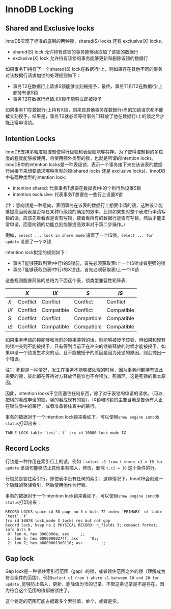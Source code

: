 # InnoDB Locking

## Shared and Exclusive locks

InnoDB实现了标准的底层的两种锁，shared(S) locks 还有 exclusive(X) locks。
* shared(S) lock 允许持有该锁的事务能够读取加了该锁的数据行
* exclusive(X) lock 允许持有该锁的事务能够更新和删除该锁的数据行

如果事务T1持有了一个shared(S) lock在数据行r上，则如果存在其他不同的事务对该数据行请求加锁的处理规则如下：

* 事务T2在数据行上请求S锁能够立刻被授予，最终，事务T1和T2在数据行r上都持有该S锁
* 事务T2在数据行尚请求X锁不能够立即被授予

如果事务T1在数据行r上持有X锁，则来自其他事务在数据行r尚的加锁请求都不能被立刻授予，结果是，事务T2就必须等待事务T1释放了他在数据行r上的锁之后才能正常申请锁。

## Intention Locks

InnoDB支持多粒度锁控制使得行级锁和表级锁能够共存。为了使得控制锁的多粒度的程度能够被使用，将使用额外类型的锁，也就是所谓的intention locks, InnoDB中的intention locks是一种表级锁，表示一个事务接下来在该该表的数据行尚接下来想要请求哪种类型的锁(shared locks 还是 exclusive locks)，InnoDB中有两种类型的intention lock:

* intention shared: 代表事务T想要在数据表t中的个别行尚设置S锁
* intention exclusive: 代表事务T想要在一些行上设置X锁

(注：意向锁是一种意向，表明事务在该表的数据行上想要申请的锁，这种设计能够提高当前表是否存在某种行级锁的确定的效率，比如如果想对整个表进行申请写锁的话，应该先看看表是否有写锁，接着看所有的数据行是否有写锁，然后才能正常申请，而意向锁的功能立刻能够提高效率对于第二步操作。)

例如，`select ... lock in share mode` 设置了一个IS锁，`select ... for update` 设置了一个IX锁

intention lock拟定的规则如下：

* 事务T能够获取到表t中行r的S锁前，首先必须获取表t上一个IS锁或者更强的锁
* 事务T能够获取到表t中行r的X锁钱，首先必须获取表t上一个IX锁

这些规则能够简易的总结为下面这个表，锁类型兼容性矩阵表:

|      | *X*      | *IX*       | *S*        | *IS*       |
| ---- | -------- | ---------- | ---------- | ---------- |
| *X*  | Conflict | Conflict   | Conflict   | Conflict   |
| *IX* | Conflict | Compatible | Conflict   | Compatible |
| *S*  | Conflict | Conflict   | Compatible | Compatible |
| *IS* | Conflict | Compatible | Compatible | Compatible |

如果事务申请的锁能够和当前的锁相兼容的话，则能够被授予该锁，但如果和现有的锁冲突则不能被授予，只有等到当前正在冲突的锁被释放的时候才能被授予，如果申请一个锁发生冲突的话，且不能被授予的原因是因为死锁的原因，则会抛出一个错误。

注1：死锁是一种情况，发生在事务不能够被处理的时候，因为事务间都持有彼此需要的锁，彼此都在等待对方释放但是谁也不会释放，死循环，这是死锁的根本原因。

因此，intention locks不会阻塞住任何东西，除了对于表锁的申请的请求。（可以把横的看成申请的锁，竖的看成现有的锁），IX锁和IS锁的主要目地是告诉有人正在锁住表中的某行，或者准备锁住表中的某行。

事务的数据对于一个intention lock锁来看如下，可以使用`show engine innodb status`打印出来：

```
TABLE LOCK table `test`.`t` trx id 10080 lock mode IX
```

## Record Locks

行锁是一种作用在索引行上的锁，例如：`select c1 from t where c1 = 10 for update` 该语句能够防止其他事务插入，修改，删除 `t.c1 = 10` 这个条件的行。

行锁总是锁住索引行，即使表中没有任何的索引，这种情况下，InnoDB会创建一个隐藏的聚族索引，然后使用他作为行锁。

事务的数据对于一个intention lock锁来看如下，可以使用`show engine innodb status`打印出来：

```
RECORD LOCKS space id 58 page no 3 n bits 72 index `PRIMARY` of table `test`.`t` 
trx id 10078 lock_mode X locks rec but not gap
Record lock, heap no 2 PHYSICAL RECORD: n_fields 3; compact format; info bits 0
 0: len 4; hex 8000000a; asc     ;;
 1: len 6; hex 00000000274f; asc     'O;;
 2: len 7; hex b60000019d0110; asc        ;;
```

## Gap lock

Gap lock是一种锁住索引行范围（gap）的锁，或者锁住范围之外的锁（理解成为符合条件的范围），例如`select c1 from t where c1 between 10 and 20 for update` ,能够防止插入，更新，删除值为15的记录，不管这条记录是不是存在，因为符合这个范围的值都被锁住了。

这个锁定的范围可能占据着多个索引值，单个，或者是空。

